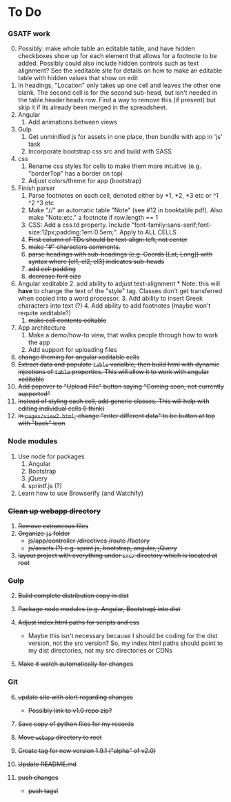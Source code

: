 # To Do #

### GSATF work

0. Possibly: make whole table an editable table, and have hidden checkboxes show up for each element that allows for a footnote to be added.  Possibly could also include hidden controls such as text alignment?  See the xeditable site for details on how to make an editable table with hidden values that show on edit
00. In headings, "Location" only takes up one cell and leaves the other one blank.  The second cell is for the second sub-head, but isn't needed in the table.header.heads row.  Find a way to remove this (if present) but skip it if its already been merged in the spreadsheet.
1. Angular
    1. Add animations between views
2. Gulp
    1. Get unminified js for assets in one place, then bundle with app in 'js' task
    2. Incorporate bootstrap css src and build with SASS
3. css 
    1. Rename css styles for cells to make them more intuitive (e.g. "borderTop" has a border on top)
    2. Adjust colors/theme for app (bootstrap)
5. Finish parser
    1. Parse footnotes on each cell, denoted either by \*1, \*2, \*3 etc or ^1 ^2 ^3 etc
    5. Make "//" an automatic table "Note" (see #12 in booktable.pdf).  Also make "Note:etc." a footnote if row.length == 1
    2. CSS: Add a css.td property.  Include "font-family:sans-serif;font-size:12px;padding:1em 0.5em;".  Apply to ALL CELLS
    3. ~~First column of TDs should be text-align: left, not center~~
    4. ~~make "#" characters comments.~~  
    2. ~~parse headings with sub-headings (e.g. Coords [Lat, Long]) with syntax where [el1, el2, el3] indicates sub-heads~~
    5. ~~add cell padding~~
    6. ~~decrease font size~~
6. Angular xeditable
    2. add ability to adjust text-alignment
        * Note: this will **have** to change the text of the "style" tag.  Classes don't get transferred when copied into a word processor.
    3. Add ability to insert Greek characters into text (?)
    4. Add ability to add footnotes (maybe won't requite xeditable?)
    1. ~~make cell contents editable~~
7. App architecture
    1. Make a demo/how-to view, that walks people through how to work the app
    2. Add support for uploading files
0. ~~change theming for angular xeditable cells~~
0. ~~Extract data and populate `table` varialble, then build html with dynamic injections of `table` properties.  This will allow it to work with angular xeditable~~
0. ~~Add popover to "Upload File" button saying "Coming soon, not currently supported"~~
3. ~~Instead of styling each cell, add generic classes.  This will help with editing individual cells (I think)~~ 
4. ~~In `pages/view2.html`, change "enter different data" to be button at top with "back" icon~~

### Node modules

1. Use node for packages
    1. Angular
    2. Bootstrap
    3. jQuery
    4. sprintf.js (?)
2. Learn how to use Browserify (and Watchify)
    

### ~~Clean up webapp directory~~

1. ~~Remove extraneous files~~
2. ~~Organize `js` folder~~
    * ~~js/app/controller /directives /route /factory~~
    * ~~js/assets (?) e.g. sprint.js, bootstrap, angular, jQuery~~
3. ~~layout project with everything under `src/` directory which is located at root~~
        
### ~~Gulp~~

2. ~~Build complete distribution copy in dist~~
3. ~~Package node modules (e.g. Angular, Bootstrap) into dist~~
4. ~~Adjust index.html paths for scripts and css~~ 
    * Maybe this isn't necessary because I should be coding for the dist version, not the src version?  So, my index.html paths should point to my dist directories, not my src directories or CDNs

5. ~~Make it watch automatically for changes~~

### Git

6. ~~update site with alert regarding changes~~
    * ~~Possibly link to v1.0 repo zip?~~

1. ~~Save copy of python files for my records~~
2. ~~Move `webapp` directory to root~~
3. ~~Create tag for new version 1.9.1 ("alpha" of v2.0)~~
4. ~~Update README.md~~
5. ~~push changes~~
    * ~~push tags!~~
